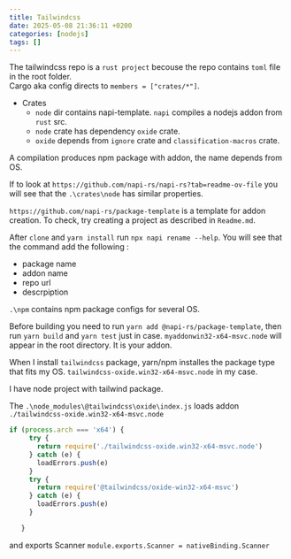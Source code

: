 ```yaml
---
title: Tailwindcss
date: 2025-05-08 21:36:11 +0200
categories: [nodejs]
tags: []
---
```


The tailwindcss repo is  a `rust project` becouse the repo contains `toml` file in  the root folder.  
Cargo aka config  directs  to `members = ["crates/*"]`.  

- Crates
  *  `node` dir contains napi-template. `napi` compiles a nodejs addon from `rust` src.
  * `node` crate has dependency `oxide` crate.
  * `oxide` depends from `ignore` crate and `classification-macros`  crate.

A compilation produces npm package with addon, the name depends from OS. 

If to look at `https://github.com/napi-rs/napi-rs?tab=readme-ov-file` you will see that the `.\crates\node` has similar properties.

`https://github.com/napi-rs/package-template` is a template for addon creation. To check, try creating a project as described in `Readme.md`.

After `clone` and `yarn install` run `npx napi rename --help`. You will see that the command add the following :
  - package name
  - addon name
  - repo url 
  - descrpiption 

`.\npm` contains npm package configs for several OS.
 
Before building you need to run `yarn add @napi-rs/package-template`, then run `yarn build` and `yarn test` just in case. `myaddonwin32-x64-msvc.node` will appear in the root directory. It is your addon.  

When I install `tailwindcss` package, yarn/npm  installes the package type that fits my OS. `tailwindcss-oxide.win32-x64-msvc.node` in my case.  

I have node project  with tailwind package.  

The `.\node_modules\@tailwindcss\oxide\index.js`  loads addon `./tailwindcss-oxide.win32-x64-msvc.node`  

 ```js
 if (process.arch === 'x64') {
      try {
        return require('./tailwindcss-oxide.win32-x64-msvc.node')
      } catch (e) {
        loadErrors.push(e)
      }
      try {
        return require('@tailwindcss/oxide-win32-x64-msvc')
      } catch (e) {
        loadErrors.push(e)
      }

    }
```
and exports Scanner `module.exports.Scanner = nativeBinding.Scanner`
